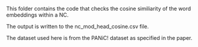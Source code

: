 This folder contains the code that checks the cosine similiarity of the word embeddings within a NC.

The output is written to the nc_mod_head_cosine.csv file. 

The dataset used here is from the PANiC! dataset as specified in the paper.